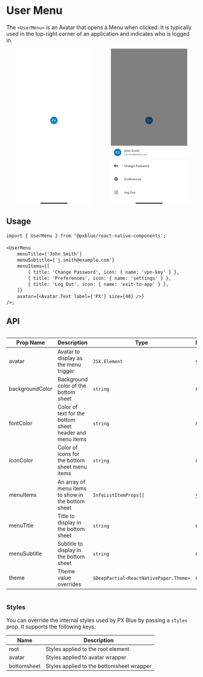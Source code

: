 # User Menu

The `<UserMenu>` is an Avatar that opens a Menu when clicked. It is typically used in the top-right corner of an application and indicates who is logged in.

<div style="align-items: center; display:flex; justify-content: space-around">

<img width="40%" alt="UserMenu Avatar" src="./images/userMenuAvatar.png">
<img width="40%" alt="UserMenu Opened" src="./images/userMenuOpened.png">

</div>

## Usage

```tsx
import { UserMenu } from '@pxblue/react-native-components';

<UserMenu
    menuTitle={'John Smith'}
    menuSubtitle={'j.smith@example.com'}
    menuItems={[
        { title: 'Change Password', icon: { name: 'vpn-key' } },
        { title: 'Preferences', icon: { name: 'settings' } },
        { title: 'Log Out', icon: { name: 'exit-to-app' } },
    ]}
    avatar={<Avatar.Text label={'PX'} size={40} />}
/>;
```

## API

<div style="overflow: auto">

| Prop Name       | Description                                              | Type                                   | Required | Default |
| --------------- | -------------------------------------------------------- | -------------------------------------- | -------- | ------- |
| avatar          | Avatar to display as the menu trigger                    | `JSX.Element`                          | yes      |         |
| backgroundColor | Background color of the bottom sheet                     | `string`                               | no       |         |
| fontColor       | Color of text for the bottom sheet header and menu items | `string`                               | no       |         |
| iconColor       | Color of icons for the bottom sheet menu items           | `string`                               | no       |         |
| menuItems       | An array of menu items to show in the bottom sheet       | `InfoListItemProps[]`                  | yes      |         |
| menuTitle       | Title to display in the bottom sheet                     | `string`                               | no       |         |
| menuSubtitle    | Subtitle to display in the bottom sheet                  | `string`                               | no       |         |
| theme           | Theme value overrides                                    | `$DeepPartial<ReactNativePaper.Theme>` | no       |         |

</div>

### Styles

You can override the internal styles used by PX Blue by passing a `styles` prop. It supports the following keys:

| Name        | Description                               |
| ----------- | ----------------------------------------- |
| root        | Styles applied to the root element        |
| avatar      | Styles applied to avatar wrapper          |
| bottomsheet | Styles applied to the bottomsheet wrapper |
